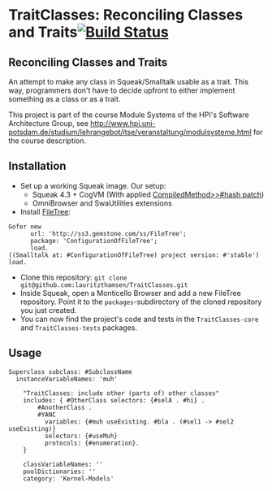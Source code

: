 TraitClasses: Reconciling Classes and Traits[![Build Status](https://travis-ci.org/lauritzthamsen/TraitClasses.png)](https://travis-ci.org/lauritzthamsen/TraitClasses)
============================================

## Reconciling Classes and Traits
An attempt to make any class in Squeak/Smalltalk usable as a trait. This way, programmers don't have to decide upfront to either implement 
something as a class or as a trait.

This project is part of the course Module Systems of the HPI's Software Architecture Group, see http://www.hpi.uni-potsdam.de/studium/lehrangebot/itse/veranstaltung/modulsysteme.html for the course description.

## Installation
* Set up a working Squeak image. Our setup:
    * Squeak 4.3 + CogVM (With applied [CompiledMethod>>#hash patch](http://source.squeak.org/trunk/Kernel-eem.692.mcz))
    * OmniBrowser and SwaUtilities extensions
* Install [FileTree](https://github.com/dalehenrich/filetree):

```smalltalk
Gofer new
      url: 'http://ss3.gemstone.com/ss/FileTree';
      package: 'ConfigurationOfFileTree';
      load.
((Smalltalk at: #ConfigurationOfFileTree) project version: #'stable') load.
```
* Clone this repository: `git clone git@github.com:lauritzthamsen/TraitClasses.git`
* Inside Squeak, open a Monticello Browser and add a new FileTree repository. Point it to the `packages`-subdirectory of the cloned repository you just created.
* You can now find the project's code and tests in the `TraitClasses-core` and `TraitClasses-tests` packages.

## Usage

```smalltalk
Superclass subclass: #SubclassName
  instanceVariableNames: 'muh'

	"TraitClasses: include other (parts of) other classes"
	includes: { #OtherClass selectors: {#selA . #hi} .
	    #AnotherClass . 
	    #YANC 
	      variables: {#muh useExisting. #bla . (#sel1 -> #sel2 useExisting)}
	      selectors: {#useMuh}
	      protocols: {#enumeration}.
	}

	classVariableNames: ''
	poolDictionaries: ''
	category: 'Kernel-Models'
```

